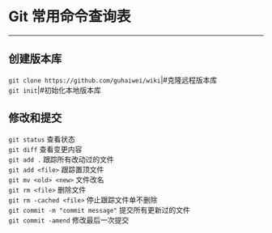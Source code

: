 # Git 常用命令查询表
---
## 创建版本库   
`git clone https://github.com/guhaiwei/wiki`|#克隆远程版本库<br/>
`git init`|#初始化本地版本库<br/>

## 修改和提交   
`git status` 查看状态<br/>
`git diff` 查看变更内容<br/>
`git add .` 跟踪所有改动过的文件<br/>
`git add <file>` 跟踪置顶文件<br/>
`git mv <old> <new>` 文件改名<br/>
`git rm <file>` 删除文件<br/>
`git rm -cached <file>` 停止跟踪文件单不删除<br/>
`git commit -m "commit message"` 提交所有更新过的文件<br/>
`git commit -amend` 修改最后一次提交<br/>


